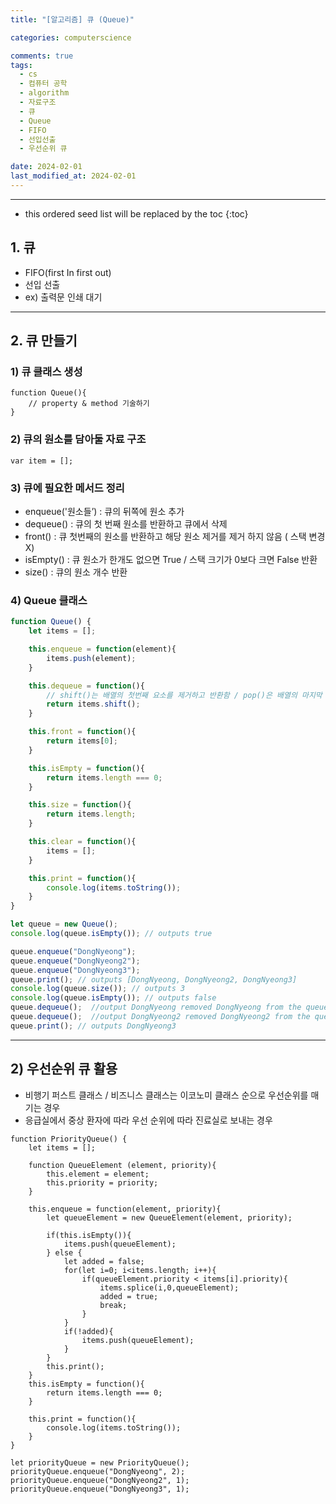 ```yaml
---
title: "[알고리즘] 큐 (Queue)"

categories: computerscience

comments: true
tags:
  - cs
  - 컴퓨터 공학
  - algorithm
  - 자료구조
  - 큐
  - Queue
  - FIFO
  - 선입선출
  - 우선순위 큐

date: 2024-02-01
last_modified_at: 2024-02-01
---
```


---

<!-- prettier-ignore -->
* this ordered seed list will be replaced by the toc 
{:toc}

## 1.  큐

- FIFO(first In first out)
- 선입 선출
- ex) 출력문 인쇄 대기

---

## 2. 큐 만들기

### 1) 큐 클래스 생성

```tsx
function Queue(){
	// property & method 기술하기
}
```

### 2) 큐의 원소를 담아둘 자료 구조

```tsx
var item = [];
```

### 3) 큐에 필요한 메서드 정리

- enqueue('원소들’) : 큐의 뒤쪽에 원소 추가
- dequeue() : 큐의 첫 번째 원소를 반환하고 큐에서 삭제
- front() : 큐 첫번째의 원소를 반환하고 해당 원소 제거를 제거 하지 않음 ( 스택 변경 X)
- isEmpty() : 큐 원소가 한개도 없으면 True / 스택 크기가 0보다 크면 False 반환
- size() : 큐의 원소 개수 반환

### 4) Queue 클래스

```jsx
function Queue() {
    let items = [];

    this.enqueue = function(element){
        items.push(element);
    }

    this.dequeue = function(){
        // shift()는 배열의 첫번째 요소를 제거하고 반환함 / pop()은 배열의 마지막 요소를 제거하고 반환함
        return items.shift();
    }

    this.front = function(){
        return items[0];
    }

    this.isEmpty = function(){
        return items.length === 0;
    }

    this.size = function(){
        return items.length;
    }

    this.clear = function(){
        items = [];
    }

    this.print = function(){
        console.log(items.toString());
    }
}

let queue = new Queue();
console.log(queue.isEmpty()); // outputs true

queue.enqueue("DongNyeong");
queue.enqueue("DongNyeong2");
queue.enqueue("DongNyeong3");
queue.print(); // outputs [DongNyeong, DongNyeong2, DongNyeong3]
console.log(queue.size()); // outputs 3
console.log(queue.isEmpty()); // outputs false
queue.dequeue();  //output DongNyeong removed DongNyeong from the queue
queue.dequeue();  //output DongNyeong2 removed DongNyeong2 from the queue
queue.print(); // outputs DongNyeong3
```

---

## 2) 우선순위 큐 활용

- 비행기 퍼스트 클래스 / 비즈니스 클래스는 이코노미 클래스 순으로 우선순위를 매기는 경우
- 응급실에서 중상 환자에 따라 우선 순위에 따라 진료실로 보내는 경우

```tsx
function PriorityQueue() {
    let items = [];

    function QueueElement (element, priority){
        this.element = element;
        this.priority = priority;
    }

    this.enqueue = function(element, priority){
        let queueElement = new QueueElement(element, priority);

        if(this.isEmpty()){
            items.push(queueElement);
        } else {
            let added = false;
            for(let i=0; i<items.length; i++){
                if(queueElement.priority < items[i].priority){
                    items.splice(i,0,queueElement);
                    added = true;
                    break;
                }
            }
            if(!added){
                items.push(queueElement);
            }
        }
        this.print();
    }
    this.isEmpty = function(){
        return items.length === 0;
    }

    this.print = function(){
        console.log(items.toString());
    }
}

let priorityQueue = new PriorityQueue();
priorityQueue.enqueue("DongNyeong", 2);
priorityQueue.enqueue("DongNyeong2", 1);
priorityQueue.enqueue("DongNyeong3", 1);
```
